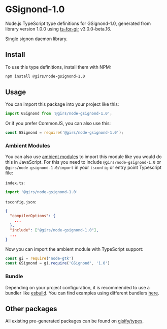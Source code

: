 
# GSignond-1.0

Node.js TypeScript type definitions for GSignond-1.0, generated from library version 1.0.0 using [ts-for-gir](https://github.com/gjsify/ts-for-gir) v3.0.0-beta.16.

Single signon daemon library.

## Install

To use this type definitions, install them with NPM:
```bash
npm install @girs/node-gsignond-1.0
```

## Usage

You can import this package into your project like this:
```ts
import GSignond from '@girs/node-gsignond-1.0';
```

Or if you prefer CommonJS, you can also use this:
```ts
const GSignond = require('@girs/node-gsignond-1.0');
```

### Ambient Modules

You can also use [ambient modules](https://github.com/gjsify/ts-for-gir/tree/main/packages/cli#ambient-modules) to import this module like you would do this in JavaScript.
For this you need to include `@girs/node-gsignond-1.0` or `@girs/node-gsignond-1.0/import` in your `tsconfig` or entry point Typescript file:

`index.ts`:
```ts
import '@girs/node-gsignond-1.0'
```

`tsconfig.json`:
```json
{
  "compilerOptions": {
    ...
  },
  "include": ["@girs/node-gsignond-1.0"],
  ...
}
```

Now you can import the ambient module with TypeScript support: 

```ts
const gi = require('node-gtk')
const GSignond = gi.require('GSignond', '1.0')
```



### Bundle

Depending on your project configuration, it is recommended to use a bundler like [esbuild](https://esbuild.github.io/). You can find examples using different bundlers [here](https://github.com/gjsify/ts-for-gir/tree/main/examples).

## Other packages

All existing pre-generated packages can be found on [gjsify/types](https://github.com/gjsify/types).

